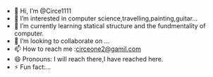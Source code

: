 - 👋 Hi, I’m @Circe1111
- 👀 I’m interested in computer science,travelling,painting,guitar...
- 🌱 I’m currently learning statical structure and the fundmentality of computer.
- 💞️ I’m looking to collaborate on ...
- 📫 How to reach me :circeone2@gamil.com
- 😄 Pronouns: I will reach there,I have reached here.
- ⚡ Fun fact:...

<!---
Circe1111/Circe1111 is a ✨ special ✨ repository because its `README.md` (this file) appears on your GitHub profile.
You can click the Preview link to take a look at your changes.
--->
